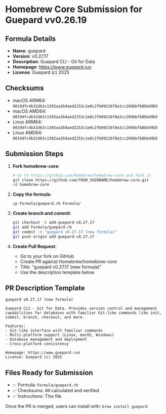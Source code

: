 # Homebrew Core Submission for Guepard vv0.26.19

## Formula Details
- **Name**: guepard
- **Version**: v0.27.17
- **Description**: Guepard CLI - Git for Data
- **Homepage**: https://www.guepard.run
- **License**: Guepard (c) 2025

## Checksums
- macOS ARM64: `0019dfc4b32d63c1392aa264aed2253c1e0c2fb09216f8e2cc269bbfb8bb49b5`
- macOS AMD64: `0019dfc4b32d63c1392aa264aed2253c1e0c2fb09216f8e2cc269bbfb8bb49b5`
- Linux ARM64: `0019dfc4b32d63c1392aa264aed2253c1e0c2fb09216f8e2cc269bbfb8bb49b5`
- Linux AMD64: `0019dfc4b32d63c1392aa264aed2253c1e0c2fb09216f8e2cc269bbfb8bb49b5`

## Submission Steps

1. **Fork homebrew-core**:
   ```bash
   # Go to https://github.com/Homebrew/homebrew-core and fork it
   git clone https://github.com/YOUR_USERNAME/homebrew-core.git
   cd homebrew-core
   ```

2. **Copy the formula**:
   ```bash
   cp Formula/guepard.rb Formula/
   ```

3. **Create branch and commit**:
   ```bash
   git checkout -b add-guepard-v0.27.17
   git add Formula/guepard.rb
   git commit -m "guepard v0.27.17 (new formula)"
   git push origin add-guepard-v0.27.17
   ```

4. **Create Pull Request**:
   - Go to your fork on GitHub
   - Create PR against Homebrew/homebrew-core
   - Title: "guepard v0.27.17 (new formula)"
   - Use the description template below

## PR Description Template

```
guepard v0.27.17 (new formula)

Guepard CLI - Git for Data. Provides version control and management 
capabilities for databases with familiar Git-like commands like init, 
commit, branch, checkout, and more.

Features:
- Git-like interface with familiar commands
- Multi-platform support (Linux, macOS, Windows)
- Database management and deployment
- Cross-platform consistency

Homepage: https://www.guepard.run
License: Guepard (c) 2025
```

## Files Ready for Submission
- ✅ Formula: `Formula/guepard.rb`
- ✅ Checksums: All calculated and verified
- ✅ Instructions: This file

Once the PR is merged, users can install with: `brew install guepard`
